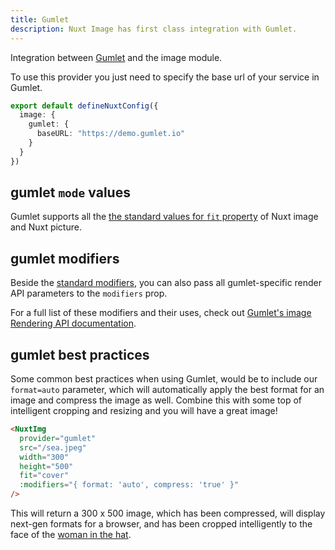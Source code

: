 ```yaml
---
title: Gumlet
description: Nuxt Image has first class integration with Gumlet.
---
```


Integration between [Gumlet](https://docs.gumlet.com/) and the image module.

To use this provider you just need to specify the base url of your service in Gumlet.

```ts [nuxt.config.ts]
export default defineNuxtConfig({
  image: {
    gumlet: {
      baseURL: "https://demo.gumlet.io"
    }
  }
})
```

## gumlet `mode` values

Gumlet supports all the [the standard values for `fit` property](/usage/nuxt-img#fit) of Nuxt image and Nuxt picture.


## gumlet modifiers

Beside the [standard modifiers](/usage/nuxt-img#modifiers), you can also pass all gumlet-specific render API parameters to the `modifiers` prop.

For a full list of these modifiers and their uses, check out [Gumlet's image Rendering API documentation](https://docs.gumlet.com/reference/image-transform-size#mode).

## gumlet best practices

Some common best practices when using Gumlet, would be to include our `format=auto` parameter, which will automatically apply the best format for an image and compress the image as well. Combine this with some top of intelligent cropping and resizing and you will have a great image!

```html
<NuxtImg
  provider="gumlet"
  src="/sea.jpeg"
  width="300"
  height="500"
  fit="cover"
  :modifiers="{ format: 'auto', compress: 'true' }"
/>
```

This will return a 300 x 500 image, which has been compressed, will display next-gen formats for a browser, and has been cropped intelligently to the face of the [woman in the hat](https://demo.gumlet.io/sea.jpeg?format=auto&w=300&h=500&compress=true).

